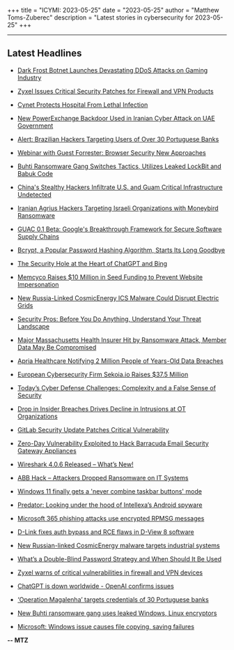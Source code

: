 +++
title = "ICYMI: 2023-05-25"
date = "2023-05-25"
author = "Matthew Toms-Zuberec"
description = "Latest stories in cybersecurity for 2023-05-25"
+++

---------------------------------------------------------------------------
## Latest Headlines
- [Dark Frost Botnet Launches Devastating DDoS Attacks on Gaming Industry](https://thehackernews.com/2023/05/dark-frost-botnet-launches-devastating.html)

- [Zyxel Issues Critical Security Patches for Firewall and VPN Products](https://thehackernews.com/2023/05/zyxel-issues-critical-security-patches.html)

- [Cynet Protects Hospital From Lethal Infection](https://thehackernews.com/2023/05/cynet-protects-hospital-from-lethal.html)

- [New PowerExchange Backdoor Used in Iranian Cyber Attack on UAE Government](https://thehackernews.com/2023/05/new-powerexchange-backdoor-used-in.html)

- [Alert: Brazilian Hackers Targeting Users of Over 30 Portuguese Banks](https://thehackernews.com/2023/05/alert-brazilian-hackers-targeting-users.html)

- [Webinar with Guest Forrester: Browser Security New Approaches](https://thehackernews.com/2023/05/webinar-with-guest-forrester-browser.html)

- [Buhti Ransomware Gang Switches Tactics, Utilizes Leaked LockBit and Babuk Code](https://thehackernews.com/2023/05/buhti-ransomware-gang-switches-tactics.html)

- [China's Stealthy Hackers Infiltrate U.S. and Guam Critical Infrastructure Undetected](https://thehackernews.com/2023/05/chinas-stealthy-hackers-infiltrate-us.html)

- [Iranian Agrius Hackers Targeting Israeli Organizations with Moneybird Ransomware](https://thehackernews.com/2023/05/iranian-agrius-hackers-targeting.html)

- [GUAC 0.1 Beta: Google's Breakthrough Framework for Secure Software Supply Chains](https://thehackernews.com/2023/05/guac-01-beta-googles-breakthrough.html)

- [Bcrypt, a Popular Password Hashing Algorithm, Starts Its Long Goodbye](https://www.wired.com/story/bcrypt-password-hashing-25-years/)

- [The Security Hole at the Heart of ChatGPT and Bing](https://www.wired.com/story/chatgpt-prompt-injection-attack-security/)

- [Memcyco Raises $10 Million in Seed Funding to Prevent Website Impersonation](https://www.securityweek.com/memcyco-raises-10-million-in-seed-funding-to-prevent-website-impersonation/)

- [New Russia-Linked CosmicEnergy ICS Malware Could Disrupt Electric Grids](https://www.securityweek.com/new-russia-linked-cosmicenergy-ics-malware-can-disrupt-electric-grid/)

- [Security Pros: Before You Do Anything, Understand Your Threat Landscape](https://www.securityweek.com/security-pros-before-you-do-anything-understand-your-threat-landscape/)

- [Major Massachusetts Health Insurer Hit by Ransomware Attack, Member Data May Be Compromised](https://www.securityweek.com/major-massachusetts-health-insurer-hit-by-ransomware-attack-member-data-may-be-compromised/)

- [Apria Healthcare Notifying 2 Million People of Years-Old Data Breaches](https://www.securityweek.com/apria-healthcare-notifying-2-million-people-of-years-old-data-breaches/)

- [European Cybersecurity Firm Sekoia.io Raises $37.5 Million](https://www.securityweek.com/european-cybersecurity-firm-sekoia-io-raises-37-5-million/)

- [Today’s Cyber Defense Challenges: Complexity and a False Sense of Security](https://www.securityweek.com/todays-cyber-defense-challenges-complexity-and-a-false-sense-of-security/)

- [Drop in Insider Breaches Drives Decline in Intrusions at OT Organizations](https://www.securityweek.com/drop-in-insider-breaches-drives-decline-in-intrusions-at-ot-organizations/)

- [GitLab Security Update Patches Critical Vulnerability](https://www.securityweek.com/gitlab-security-update-patches-critical-vulnerability/)

- [Zero-Day Vulnerability Exploited to Hack Barracuda Email Security Gateway Appliances](https://www.securityweek.com/zero-day-vulnerability-exploited-to-hack-barracuda-email-security-gateway-appliances/)

- [Wireshark 4.0.6 Released – What’s New!](https://cybersecuritynews.com/wireshark-4-0-6/)

- [ABB Hack – Attackers Dropped Ransomware on IT Systems](https://cybersecuritynews.com/abb-hack/)

- [Windows 11 finally gets a 'never combine taskbar buttons' mode](https://www.bleepingcomputer.com/news/microsoft/windows-11-finally-gets-a-never-combine-taskbar-buttons-mode/)

- [Predator: Looking under the hood of Intellexa’s Android spyware](https://www.bleepingcomputer.com/news/security/predator-looking-under-the-hood-of-intellexas-android-spyware/)

- [Microsoft 365 phishing attacks use encrypted RPMSG messages](https://www.bleepingcomputer.com/news/security/microsoft-365-phishing-attacks-use-encrypted-rpmsg-messages/)

- [D-Link fixes auth bypass and RCE flaws in D-View 8 software](https://www.bleepingcomputer.com/news/security/d-link-fixes-auth-bypass-and-rce-flaws-in-d-view-8-software/)

- [New Russian-linked CosmicEnergy malware targets industrial systems](https://www.bleepingcomputer.com/news/security/new-russian-linked-cosmicenergy-malware-targets-industrial-systems/)

- [What’s a Double-Blind Password Strategy and When Should It Be Used](https://www.bleepingcomputer.com/news/security/whats-a-double-blind-password-strategy-and-when-should-it-be-used/)

- [Zyxel warns of critical vulnerabilities in firewall and VPN devices](https://www.bleepingcomputer.com/news/security/zyxel-warns-of-critical-vulnerabilities-in-firewall-and-vpn-devices/)

- [ChatGPT is down worldwide - OpenAI confirms issues](https://www.bleepingcomputer.com/news/technology/chatgpt-is-down-worldwide-openai-confirms-issues/)

- [‘Operation Magalenha’ targets credentials of 30 Portuguese banks](https://www.bleepingcomputer.com/news/security/operation-magalenha-targets-credentials-of-30-portuguese-banks/)

- [New Buhti ransomware gang uses leaked Windows, Linux encryptors](https://www.bleepingcomputer.com/news/security/new-buhti-ransomware-gang-uses-leaked-windows-linux-encryptors/)

- [Microsoft: Windows issue causes file copying, saving failures](https://www.bleepingcomputer.com/news/microsoft/microsoft-windows-issue-causes-file-copying-saving-failures/)

**-- MTZ**
